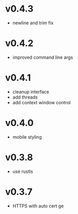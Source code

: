 # v0.4.3

* newline and trim fix

# v0.4.2

* improved command line args

# v0.4.1

* cleanup interface
* add threads
* add context window control

# v0.4.0

* mobile styling

# v0.3.8

* use rustls

# v0.3.7

* HTTPS with auto cert ge